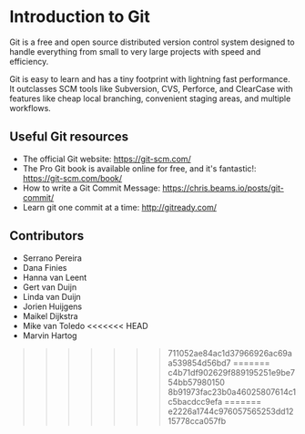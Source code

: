# Introduction to Git

Git is a free and open source distributed version control system designed to
handle everything from small to very large projects with speed and efficiency.

Git is easy to learn and has a tiny footprint with lightning fast performance.
It outclasses SCM tools like Subversion, CVS, Perforce, and ClearCase with
features like cheap local branching, convenient staging areas, and multiple
workflows.


## Useful Git resources

* The official Git website: <https://git-scm.com/>
* The Pro Git book is available online for free, and it's fantastic!:
  <https://git-scm.com/book/>
* How to write a Git Commit Message: <https://chris.beams.io/posts/git-commit/>
* Learn git one commit at a time: <http://gitready.com/>

## Contributors

* Serrano Pereira
* Dana Finies
* Hanna van Leent
* Gert van Duijn
* Linda van Duijn
* Jorien Huijgens
* Maikel Dijkstra
* Mike van Toledo
<<<<<<< HEAD
* Marvin Hartog
>>>>>>> 711052ae84ac1d37966926ac69aa539854d56bd7
=======
>>>>>>> c4b71df902629f889195251e9be754bb57980150
>>>>>>> 8b91973fac23b0a46025807614c1c5bacdcc9efa
=======
>>>>>>> e2226a1744c976057565253dd1215778cca057fb
